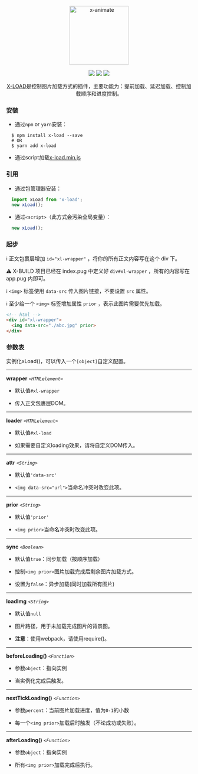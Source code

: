 <p align="center"><img width="160" src="https://ws2.sinaimg.cn/large/006tNbRwly1fx67hwnhw1j308w06xdig.jpg" alt="x-animate"></p>

<p align="center">
  <img src="https://img.shields.io/jenkins/s/https/jenkins.qa.ubuntu.com/view/Precise/view/All%20Precise/job/precise-desktop-amd64_default.svg">
  <img src="https://img.shields.io/badge/npm-v1.3.3-blue.svg">
  <img src="https://img.shields.io/github/license/mashape/apistatus.svg">
</p>

<p align="center">
  <a href="https://github.com/codexu/x-load">X-LOAD</a>是控制图片加载方式的插件，主要功能为：提前加载、延迟加载、控制加载顺序和进度控制。
</p>

### 安装

- 通过`npm` or `yarn`安装：

```
  $ npm install x-load --save
  # OR
  $ yarn add x-load
```

- 通过script加载[x-load.min.js](https://raw.githubusercontent.com/codexu/x-load/master/dist/x-load.min.js)

### 引用

- 通过包管理器安装：

```javascript
  import xLoad from 'x-load';
  new xLoad();
```

- 通过`<script>`（此方式会污染全局变量）：

```javascript
  new xLoad();
```

### 起步

ℹ️ 正文包裹层增加 `id="xl-wrapper"` ，将你的所有正文内容写在这个 div 下。

⚠️ X-BUILD 项目已经在 index.pug 中定义好 `div#xl-wrapper` ，所有的内容写在 app.pug 内即可。

ℹ️ `<img>` 标签使用 `data-src` 传入图片链接，不要设置 `src` 属性。

ℹ️ 至少给一个 `<img>` 标签增加属性 `prior` ，表示此图片需要优先加载。

```html
<!-- html -->
<div id="xl-wrapper">
  <img data-src="./abc.jpg" prior>
</div>
```

### 参数表

实例化xLoad()，可以传入一个`[object]`自定义配置。

---

**wrapper** *`<HTMLelement>`*

- 默认值`#xl-wrapper`

- 传入正文包裹层DOM。

---

**loader** *`<HTMLelement>`*

- 默认值`#xl-load`

- 如果需要自定义loading效果，请将自定义DOM传入。

---

**attr** *`<String>`*

- 默认值`'data-src'`

- `<img data-src="url">`当命名冲突时改变此项。

---

**prior** *`<String>`*

- 默认值`'prior'`

- `<img prior>`当命名冲突时改变此项。

---

**sync** *`<Boolean>`*

- 默认值`true`：同步加载（按顺序加载）

- 控制`<img prior>`图片加载完成后剩余图片加载方式。

- 设置为`false`：异步加载(同时加载所有图片)

---

**loadImg** *`<String>`*

- 默认值`null`

- 图片路径，用于未加载完成图片的背景图。

- **注意**：使用webpack，请使用require()。

---

**beforeLoading()** *`<Function>`*

- 参数`object`：指向实例

- 当实例化完成后触发。

---

**nextTickLoading()** *`<Function>`*

- 参数`percent`：当前图片加载进度，值为`0-1`的小数

- 每一个`<img prior>`加载后时触发（不论成功或失败）。

---

**afterLoading()** *`<Function>`*

- 参数`object`：指向实例

- 所有`<img prior>`加载完成后执行。
